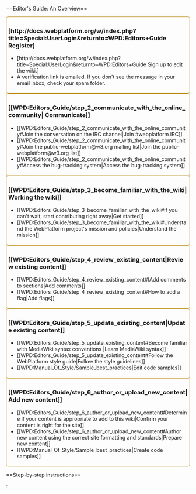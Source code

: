 ==Editor's Guide: An Overview==


<div class="topic-container">
  <div class="long-topic">
      <div class="place-holder"></div>
      <div class="inner"  style='border:1px solid #b8860b; padding:5px 5px 5px 5px; border-radius:5px; min-height:135px'>
        <h3 style='min-height:30px'>[http://docs.webplatform.org/w/index.php?title=Special:UserLogin&returnto=WPD:Editors+Guide Register]</h3>
        <ul>
            <li>[http://docs.webplatform.org/w/index.php?title=Special:UserLogin&returnto=WPD:Editors+Guide Sign up to edit the wiki.]</li>
            <li>A verification link is emailed. If you don't see the message in your email inbox, check your spam folder.</li>
        </ul>
     </div>
  </div>
  
 <div class="long-topic"> 
     <div class="place-holder"></div>
    <div class="inner"  style='border:1px solid #b8860b; padding:5px 5px 5px 5px; border-radius:5px; min-height:135px'>
        <h3 style='min-height:30px'>[[WPD:Editors_Guide/step_2_communicate_with_the_online_community| Communicate]]</h3>
            <ul>
            <li>[[WPD:Editors_Guide/step_2_communicate_with_the_online_community#Join the conversation on the IRC channel|Join #webplatform IRC]]</li>
            <li>[[WPD:Editors_Guide/step_2_communicate_with_the_online_community#Join the public-webplatform@w3.org mailing list|Join the public-webplatform@w3.org list]]</li>
            <li>[[WPD:Editors_Guide/step_2_communicate_with_the_online_community#Access the bug-tracking system|Access the bug-tracking system]]</li>
        </ul>
     </div>
  </div>
 
 <div class="long-topic"> 
     <div class="place-holder"></div>
    <div class="inner"  style='border:1px solid #b8860b; padding:5px 5px 5px 5px; border-radius:5px; min-height:135px'>
        <h3 style='min-height:30px'>[[WPD:Editors_Guide/step_3_become_familiar_with_the_wiki|Working the wiki]]</h3>
            <ul>
            <li>[[WPD:Editors_Guide/step_3_become_familiar_with_the_wiki#If you can't wait, start contributing right away|Get started]]</li>
            <li>[[WPD:Editors_Guide/step_3_become_familiar_with_the_wiki#Understand the WebPlatform project's mission and policies|Understand the mission]]</li>
        </ul>
     </div>
  </div>


 <div class="long-topic"> 
     <div class="place-holder"></div>
    <div class="inner"  style='border:1px solid #b8860b; padding:5px 5px 5px 5px; border-radius:5px; min-height:135px'>
        <h3 style='min-height:30px'>[[WPD:Editors_Guide/step_4_review_existing_content|Review existing content]]</h3>
            <ul>
            <li>[[WPD:Editors_Guide/step_4_review_existing_content#IAdd comments to sections|Add comments]]</li>
            <li>[[WPD:Editors_Guide/step_4_review_existing_content#How to add a flag|Add flags]]</li>
        </ul>
     </div>
  </div>
 
 <div class="long-topic"> 
     <div class="place-holder"></div>
    <div class="inner"  style='border:1px solid #b8860b; padding:5px 5px 5px 5px; border-radius:5px; min-height:135px'>
        <h3 style='min-height:30px'>[[WPD:Editors_Guide/step_5_update_existing_content|Update existing content]]</h3>
            <ul>
            <li>[[WPD:Editors_Guide/step_5_update_existing_content#Become familiar with MediaWiki syntax conventions |Learn MediaWiki syntax]]</li>
            <li>[[WPD:Editors_Guide/step_5_update_existing_content#Follow the WebPlatform style guide|Follow the style guidelines]]</li>
            <li>[[WPD:Manual_Of_Style/Sample_best_practices|Edit code samples]]</li>
        </ul>
     </div>
  </div>

 <div class="long-topic"> 
     <div class="place-holder"></div>
    <div class="inner"  style='border:1px solid #b8860b; padding:5px 5px 5px 5px; border-radius:5px; min-height:135px'>
        <h3 style='min-height:25px'>[[WPD:Editors_Guide/step_6_author_or_upload_new_content|Add new content]]</h3>
            <ul>
            <li>[[WPD:Editors_Guide/step_6_author_or_upload_new_content#Determine if your content is appropriate to add to this wiki|Confirm your content is right for the site]]</li>
            <li>[[WPD:Editors_Guide/step_6_author_or_upload_new_content#Author new content using the correct site formatting and standards|Prepare new content]]</li>
            <li>[[WPD:Manual_Of_Style/Sample_best_practices|Create code samples]]</li>
        </ul>
     </div>
  </div>
 
<div class="clearfixboth"></div>
</div>

==Step-by-step instructions==

<subpages />
:&nbsp;